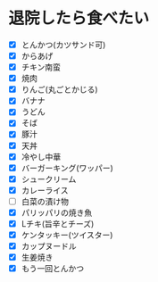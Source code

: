 # 退院したら食べたい
- [x] とんかつ(カツサンド可)
- [x] からあげ
- [x] チキン南蛮
- [x] 焼肉
- [x] りんご(丸ごとかじる)
- [x] バナナ
- [x] うどん
- [x] そば
- [x] 豚汁
- [x] 天丼
- [x] 冷やし中華
- [x] バーガーキング(ワッパー)
- [x] シュークリーム
- [x] カレーライス
- [ ] 白菜の漬け物
- [x] パリッパリの焼き魚
- [x] Lチキ(旨辛とチーズ)
- [x] ケンタッキー(ツイスター)
- [x] カップヌードル
- [x] 生姜焼き
- [x] もう一回とんかつ
